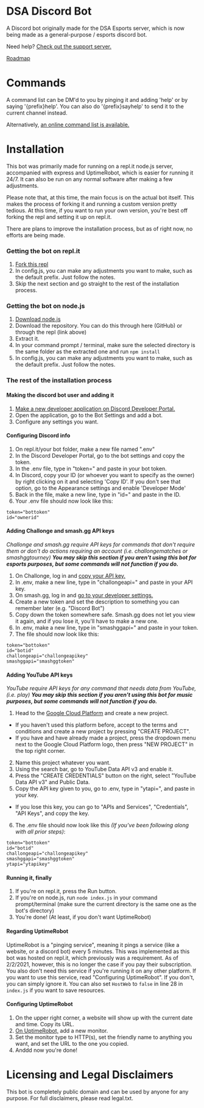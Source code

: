 # DSA Discord Bot
A Discord bot originally made for the DSA Esports server, which is now being made as a general-purpose / esports discord bot.

Need help? [Check out the support server.](https://discord.gg/Nfkdm6vnbD)

[Roadmap](https://trello.com/b/1nwmnqVx/dsa-bot-roadmap)

# Commands
A command list can be DM'd to you by pinging it and adding 'help' or by saying '{prefix}help'. You can also do '{prefix}sayhelp' to send it to the current channel instead.

Alternatively, [an online command list is available.](http://ggtylerr.dev/dsabot/commands)

# Installation
This bot was primarily made for running on a repl.it node.js server, accompanied with express and UptimeRobot, which is easier for running it 24/7. It can also be run on any normal software after making a few adjustments.

Please note that, at this time, the main focus is on the actual bot itself. This makes the process of forking it and running a custom version pretty tedious. At this time, if you want to run your own version, you're best off forking the repl and setting it up on repl.it.

There are plans to improve the installation process, but as of right now, no efforts are being made.

### Getting the bot on repl.it
1. [Fork this repl](https://repl.it/@TylerFlowers/DSA-Disc-Bot)
2. In config.js, you can make any adjustments you want to make, such as the default prefix. Just follow the notes.
3. Skip the next section and go straight to the rest of the installation process.

### Getting the bot on node.js
1. [Download node.js](https://nodejs.org/en/)
2. Download the repository. You can do this through here (GitHub) or through the repl (link above)
3. Extract it.
4. In your command prompt / terminal, make sure the selected directory is the same folder as the extracted one and run `npm install`
5. In config.js, you can make any adjustments you want to make, such as the default prefix. Just follow the notes.

### The rest of the installation process
#### Making the discord bot user and adding it
1. [Make a new developer application on Discord Developer Portal.](https://discordapp.com/developers/applications)
2. Open the application, go to the Bot Settings and add a bot.
3. Configure any settings you want.

#### Configuring Discord info
1. On repl.it/your bot folder, make a new file named ".env"
2. In the Discord Developer Portal, go to the bot settings and copy the token.
3. In the .env file, type in "token=" and paste in your bot token.
4. In Discord, copy your ID (or whoever you want to specify as the owner) by right clicking on it and selecting 'Copy ID'. If you don't see that option, go to the Appearance settings and enable 'Developer Mode'
5. Back in the file, make a new line, type in "id=" and paste in the ID.
6. Your .env file should now look like this:
```
token="bottoken"
id="ownerid"
```

#### Adding Challonge and smash.gg API keys
*Challonge and smash.gg require API keys for commands that don't require them or don't do actions requiring an account (i.e. challongematches or smashggtourney)*
**_You may skip this section if you aren't using this bot for esports purposes, but some commands will not function if you do._**
1. On Challonge, log in and [copy your API key.](https://challonge.com/settings/developer)
2. In .env, make a new line, type in "challongeapi=" and paste in your API key.
3. On smash.gg, log in and [go to your developer settings.](https://smash.gg/admin/user/a4829083/developer)
4. Create a new token and set the description to something you can remember later (e.g. "Discord Bot")
5. Copy down the token somewhere safe. Smash.gg does not let you view it again, and if you lose it, you'll have to make a new one.
6. In .env, make a new line, type in "smashggapi=" and paste in your token.
7. The file should now look like this:
```
token="bottoken"
id="botid"
challongeapi="challongeapikey"
smashggapi="smashggtoken"
```

#### Adding YouTube API keys
*YouTube require API keys for any command that needs data from YouTube, (i.e. play)*
**_You may skip this section if you aren't using this bot for music purposes, but some commands will not function if you do._**
1. Head to the [Google Cloud Platform](https://console.cloud.google.com/apis/dashboard) and create a new project.
  * If you haven't used this platform before, accept to the terms and conditions and create a new project by pressing "CREATE PROJECT".
  * If you have and have already made a project, press the dropdown menu next to the Google Cloud Platform logo, then press "NEW PROJECT" in the top right corner.
2. Name this project whatever you want.
3. Using the search bar, go to YouTube Data API v3 and enable it.
4. Press the "CREATE CREDENTIALS" button on the right, select "YouTube Data API v3" and Public Data.
5. Copy the API key given to you, go to .env, type in "ytapi=", and paste in your key.
  * If you lose this key, you can go to "APIs and Services", "Credentials", "API Keys", and copy the key.
6. The .env file should now look like this *(If you've been following along with all prior steps)*:
```
token="bottoken"
id="botid"
challongeapi="challongeapikey"
smashggapi="smashggtoken"
ytapi="ytapikey"
```

#### Running it, finally
1. If you're on repl.it, press the Run button.
2. If you're on node.js, run `node index.js` in your command prompt/terminal (make sure the current directory is the same one as the bot's directory)
3. You're done! (At least, if you don't want UptimeRobot)

#### Regarding UptimeRobot
UptimeRobot is a "pinging service", meaning it pings a service (like a website, or a discord bot) every 5 minutes. This was implemented as this bot was hosted on repl.it, which previously was a requirement. As of 2/2/2021, however, this is no longer the case if you pay their subscription. You also don't need this service if you're running it on any other platform. If you want to use this service, read "Configuring UptimeRobot". If you don't, you can simply ignore it. You can also set `HostWeb` to `false` in line 28 in `index.js` if you want to save resources.

#### Configuring UptimeRobot
1. On the upper right corner, a website will show up with the current date and time. Copy its URL.
2. [On UptimeRobot,](https://uptimerobot.com/dashboard) add a new monitor.
3. Set the monitor type to HTTP(s), set the friendly name to anything you want, and set the URL to the one you copied.
4. Anddd now you're done!

# Licensing and Legal Disclaimers
This bot is completely public domain and can be used by anyone for any purpose. For full disclaimers, please read legal.txt.
